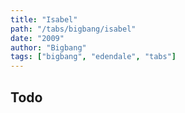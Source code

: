 ```yaml
---
title: "Isabel"
path: "/tabs/bigbang/isabel"
date: "2009"
author: "Bigbang"
tags: ["bigbang", "edendale", "tabs"]
---
```


## Todo